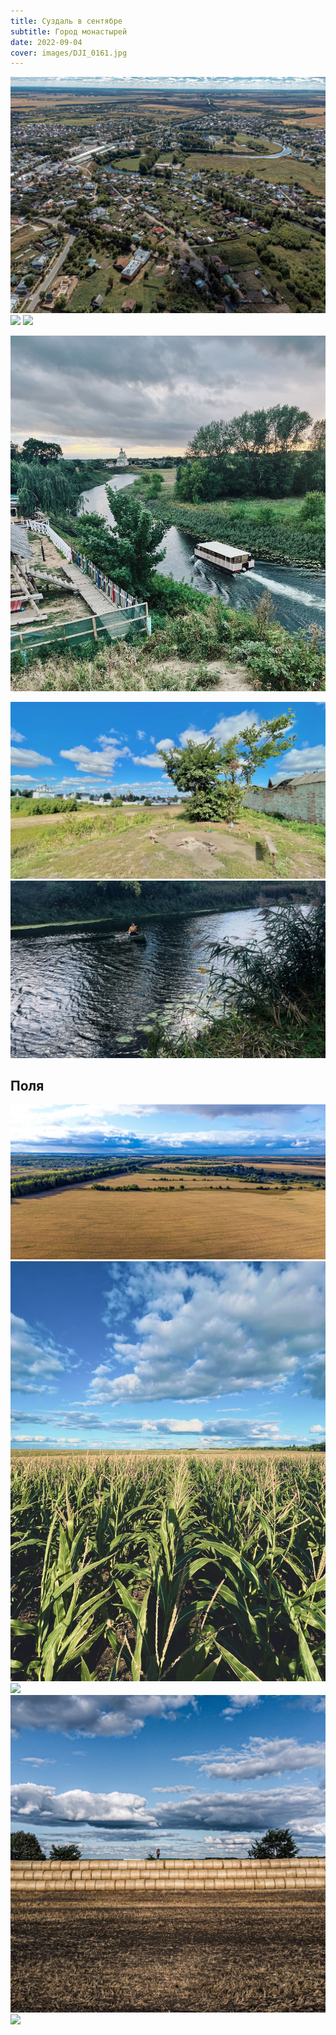 ```yaml
---
title: Суздаль в сентябре
subtitle: Город монастырей
date: 2022-09-04
cover: images/DJI_0161.jpg
---
```



![](./images/DJI_0179.jpg)
![](./images/IMG_2053.jpeg)
![](./images/DJI_0189.jpg)

![](./images/IMG_1992.jpeg)

![](./images/IMG_2054.jpeg)
![](./images/IMG_2063.jpeg)


## Поля


![](./images/DJI_0161.jpg)
![](./images/IMG_2078.jpeg)
![](./images/DJI_0170.jpg)
![](./images/DJI_0213.jpg)
![](./images/DJI_0225_1.jpg)